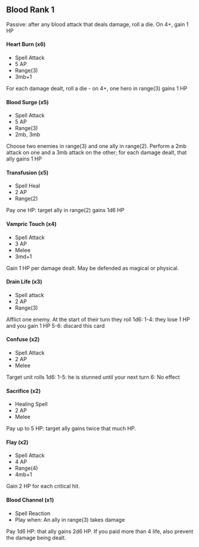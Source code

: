 ## Blood Rank 1

Passive: after any blood attack that deals damage, roll a die. On 4+, gain 1 HP

#### Heart Burn (x6)

- Spell Attack
- 5 AP
- Range(3)
- 3mb+1

For each damage dealt, roll a die - on 4+, one hero in range(3) gains 1 HP

#### Blood Surge (x5)

- Spell Attack
- 5 AP
- Range(3)
- 2mb, 3mb

Choose two enemies in range(3) and one ally in range(2).
Perform a 2mb attack on one and a 3mb attack on the other;
for each damage dealt, that ally gains 1 HP

#### Transfusion (x5)

- Spell Heal
- 2 AP
- Range(2)

Pay one HP: target ally in range(2) gains 1d6 HP

#### Vampric Touch (x4)

- Spell Attack
- 3 AP
- Melee
- 3md+1

Gain 1 HP per damage dealt.
May be defended as magical or physical.

#### Drain Life (x3)

- Spell attack
- 2 AP
- Range(3)

Afflict one enemy. At the start of their turn they roll 1d6:
    1-4: they lose 1 HP and you gain 1 HP
    5-6: discard this card

#### Confuse (x2)

- Spell Attack
- 2 AP
- Melee

Target unit rolls 1d6:
    1-5: he is stunned until your next turn
    6:   No effect

#### Sacrifice (x2)

- Healing Spell
- 2 AP
- Melee

Pay up to 5 HP: target ally gains twice that much HP.

#### Flay (x2)

- Spell Attack
- 4 AP
- Range(4)
- 4mb+1

Gain 2 HP for each critical hit.

#### Blood Channel (x1)

- Spell Reaction
- Play when: An ally in range(3) takes damage

Pay 1d6 HP: that ally gains 2d6 HP.
If you paid more than 4 life, also prevent the damage being dealt.




